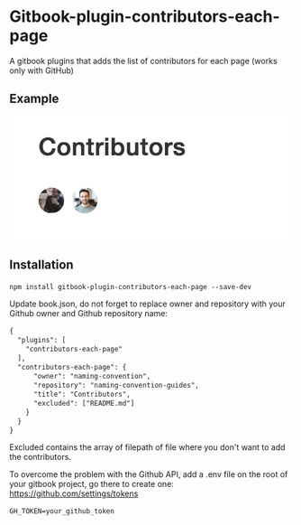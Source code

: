 # Gitbook-plugin-contributors-each-page
A gitbook plugins that adds the list of contributors for each page (works only with GitHub)

## Example

![example](example.png)

## Installation
```
npm install gitbook-plugin-contributors-each-page --save-dev
```

Update book.json, do not forget to replace owner and repository with your Github owner and Github repository name:
```
{
  "plugins": [
    "contributors-each-page"
  ],
  "contributors-each-page": {
      "owner": "naming-convention",
      "repository": "naming-convention-guides",
      "title": "Contributors",
      "excluded": ["README.md"]
    }
  }
}
```
Excluded contains the array of filepath of file where you don't want to add the contributors.

To overcome the problem with the Github API, add a .env file on the root of your gitbook project, go there to create one: https://github.com/settings/tokens
```
GH_TOKEN=your_github_token
```
